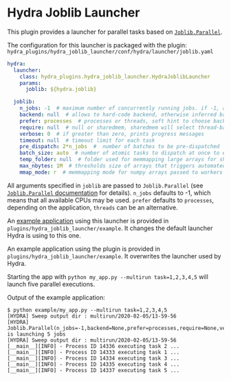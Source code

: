 # Hydra Joblib Launcher

This plugin provides a launcher for parallel tasks based on [`Joblib.Parallel`](https://joblib.readthedocs.io/en/latest/parallel.html).

The configuration for this launcher is packaged with the plugin:
`hydra_plugins/hydra_joblib_launcher/conf/hydra/launcher/joblib.yaml`
```yaml
hydra:
  launcher:
    class: hydra_plugins.hydra_joblib_launcher.HydraJoblibLauncher
    params:
      joblib: ${hydra.joblib}

  joblib:
    n_jobs: -1  # maximum number of concurrently running jobs. if -1, all CPUs are used
    backend: null  # allows to hard-code backend, otherwise inferred based on prefer and require
    prefer: processes  # processes or threads, soft hint to choose backend
    require: null  # null or sharedmem, sharedmem will select thread-based backend
    verbose: 0  # if greater than zero, prints progress messages
    timeout: null  # timeout limit for each task
    pre_dispatch: 2*n_jobs  #  number of batches to be pre-dispatched
    batch_size: auto  # number of atomic tasks to dispatch at once to each worker
    temp_folder: null  # folder used for memmapping large arrays for sharing memory with workers
    max_nbytes: 1M  # thresholds size of arrays that triggers automated memmapping
    mmap_mode: r  # memmapping mode for numpy arrays passed to workers
```

All arguments specified in `joblib` are passed to `Joblib.Parallel` (see [`Joblib.Parallel` documentation](https://joblib.readthedocs.io/en/latest/parallel.html) for details). `n_jobs` defaults to -1, which means that all available CPUs may be used. `prefer` defaults to `processes`, depending on the application, `threads` can be an alternative. 

An [example application](https://github.com/facebookresearch/hydra/tree/master/plugins/hydra_joblib_launcher/example) using this launcher is provided in `plugins/hydra_joblib_launcher/example`. It changes the default launcher Hydra is using to this one.

An example application using the plugin is provided in `plugins/hydra_joblib_launcher/example`. It overwrites the launcher used by Hydra.

Starting the app with `python my_app.py --multirun task=1,2,3,4,5` will launch five parallel executions.

Output of the example application:
```text
$ python example/my_app.py --multirun task=1,2,3,4,5
[HYDRA] Sweep output dir : multirun/2020-02-05/13-59-56
[HYDRA] Joblib.Parallel(n_jobs=-1,backend=None,prefer=processes,require=None,verbose=0,timeout=None,pre_dispatch=2*n_jobs,batch_size=auto,temp_folder=None,max_nbytes=1M,mmap_mode=r) is launching 5 jobs
[HYDRA] Sweep output dir : multirun/2020-02-05/13-59-56
[__main__][INFO] - Process ID 14336 executing task 2 ...
[__main__][INFO] - Process ID 14333 executing task 1 ...
[__main__][INFO] - Process ID 14334 executing task 3 ...
[__main__][INFO] - Process ID 14335 executing task 4 ...
[__main__][INFO] - Process ID 14337 executing task 5 ...
```
